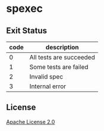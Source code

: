 # spexec

## Exit Status

| code | description |
| --- | --- |
| 0 | All tests are succeeded |
| 1 | Some tests are failed |
| 2 | Invalid spec |
| 3 | Internal error |

## License

[Apache License 2.0](LICENSE)
